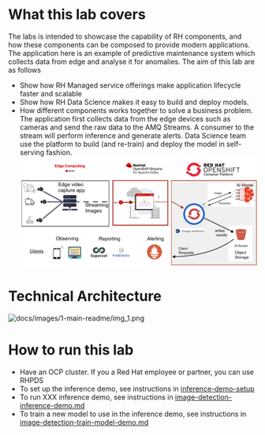 # What this lab covers
The labs is intended to showcase the capability of RH components, and how these components can be composed to provide modern applications.
The application here is an example of predictive maintenance system which collects data from edge and analyse it for anomalies. 
The aim of this lab are as follows
- Show how RH Managed service offerings make application lifecycle faster and scalable
- Show how RH Data Science makes it easy to build and deploy models.
- How different components works together to solve a business problem.
The application first collects data from the edge devices such as cameras and send the raw data to the AMQ Streams. A consumer to the stream will perform inference and generate alerts.
Data Science team use the platform to build (and re-train) and deploy the model in self-serving fashion.
![docs/images/1-main-readme/img.png](docs/images/1-main-readme/img.png)

# Technical Architecture
![docs/images/1-main-readme/img_1.png](docs/images/1-main-readme/img_1.png)

# How to run this lab
- Have an OCP cluster. If you a Red Hat employee or partner, you can use RHPDS
- To set up the inference demo, see instructions in [inference-demo-setup](docs/image-detection-inference-demo-setup-v2.md)
- To run XXX inference demo, see instructions in [image-detection-inference-demo.md](docs/image-detection-inference-demo.md)
- To train a new model to use in the inference demo, see instructions in [image-detection-train-model-demo.md](ddocs/image-detection-train-model-demo.md)
  
